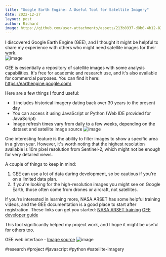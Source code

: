 ```yaml
---
title: "Google Earth Engine: A Useful Tool for Satellite Imagery"
date: 2022-12-27
layout: post
author: Richard
image: https://github.com/user-attachments/assets/213b0937-d8b0-4b12-82fc-9220c977fd39
---
```


I discovered Google Earth Engine (GEE), and I thought it might be helpful to share my experience with others who might need satellite images for their work.    
![image](https://github.com/user-attachments/assets/f228193a-fdd1-4708-a78e-76babb867959)


GEE is essentially a repository of satellite images with some analysis capabilities. It's free for academic and research use, and it's also available for commercial purposes. You can find it here: https://earthengine.google.com/

Here are a few things I found useful:

- It includes historical imagery dating back over 30 years to the present day
- You can access it using JavaScript or Python (Web IDE provided for JavaScript)
- Image refresh times vary from daily to a few weeks, depending on the dataset and satellite image source
![image](https://github.com/user-attachments/assets/695be7c4-a6b5-4797-8857-f76cf61a4b09)

One interesting feature is the ability to filter images to show a specific area in a given year. However, it's worth noting that the highest resolution available is 10m pixel resolution from Sentinel-2, which might not be enough for very detailed views.

A couple of things to keep in mind:
1. GEE can use a lot of data during development, so be cautious if you're on a limited data plan.
2. If you're looking for the high-resolution images you might see on Google Earth, those often come from drones or aircraft, not satellites.

If you're interested in learning more, NASA ARSET has some helpful training videos, and the GEE documentation is a good place to start after registration. These links can get you started:
[NASA ARSET training](https://appliedsciences.nasa.gov/join-mission/training/english/fundamentals-satellite-remote-sensing-land-and-water-applications)
[GEE developer guide](https://developers.google.com/earth-engine/guides)

This tool significantly helped my project work, and I hope it might be useful for others too.

GEE web interface - [Image source](https://www.researchgate.net/figure/The-Earth-Engine-interactive-development-environment_fig3_318246365)
![image](https://github.com/user-attachments/assets/213b0937-d8b0-4b12-82fc-9220c977fd39)


#research #project #javascript #python #satellite-imagery
